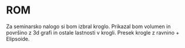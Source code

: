 # ROM
Za seminarsko nalogo si bom izbral kroglo. Prikazal bom volumen in površino z 3d grafi in ostale lastnosti v krogli. Presek krogle z ravnino + Elipsoide.
